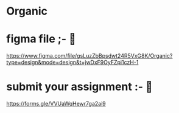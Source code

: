 # Organic
# figma file ;- 🥇

https://www.figma.com/file/gsLuzZbBpsdwt24R5VxG8K/Organic?type=design&mode=design&t=jwDxF9OyFZpi1czH-1


# submit your assignment :- 🥈

https://forms.gle/VVUaWqHewr7ga2ai9
